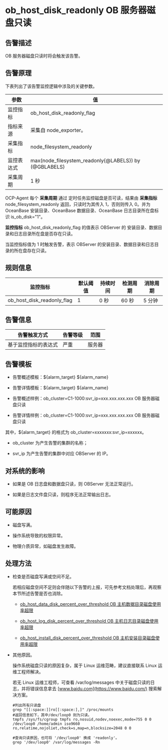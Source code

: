ob_host_disk_readonly OB 服务器磁盘只读 
=====================================================



**告警描述** 
-----------------------------

OB 服务器磁盘只读时将会触发该告警。

告警原理 
-------------------------

下表列出了该告警监控逻辑中涉及的关键参数。


|  参数   |                           值                           |
|-------|-------------------------------------------------------|
| 监控指标  | ob_host_disk_readonly_flag                            |
| 指标来源  | 采集自 node_exporter。                                    |
| 采集指标  | node_filesystem_readonly                              |
| 监控表达式 | max(node_filesystem_readonly{@LABELS}) by (@GBLABELS) |
| 采集周期  | 1 秒                                                   |



OCP-Agent 每个 **采集周期** 通过 定时任务监控磁盘是否可读，结果由 **采集指标** node_filesystem_readonly 返回，只读时为其传入 1，否则则传入 0。并为 OceanBase 安装目录、OceanBase 数据目录、OceanBase 日志目录所在盘标识 is_ob_disk="1"。

**监控指标** ob_host_disk_readonly_flag 的值表示 OBServer 的 安装目录、数据目录和日志目录所在盘是否存在只读。

当监控指标值为 1 时触发告警，表示 OBServer 的安装目录、数据目录和日志目录的所在盘存在只读。

**规则信息** 
-----------------------------



|            监控指标            | 默认阈值 | 持续时间 | 检测周期 | 消除周期 |
|----------------------------|------|------|------|------|
| ob_host_disk_readonly_flag | 1    | 0 秒  | 60 秒 | 5 分钟 |



**告警信息** 
-----------------------------



|   告警触发方式   | 告警等级 | 范围  |
|------------|------|-----|
| 基于监控指标的表达式 | 严重   | 服务器 |



**告警模板** 
-----------------------------

* 告警概述模板：${alarm_target} ${alarm_name}

  

* 告警详情模板：${alarm_target} ${alarm_name}

  

* 告警概述样例：ob_cluster=C1-1000:svr_ip=xxx.xxx.xxx.xxx OB 服务器磁盘只读

  

* 告警详情样例：ob_cluster=C1-1000:svr_ip=xxx.xxx.xxx.xxx OB 服务器磁盘只读

  




其中，${alarm_target} 的格式为 ob_cluster=xxxxxxx:svr_ip=xxxxxx。

* ob_cluster 为产生告警的集群的名称；

  

* svr_ip 为产生告警的集群中对应 OBServer 的 IP。

  




**对系统的影响** 
-------------------------------

* 如果是 OB 日志盘和数据盘只读，则 OBServer 无法正常运行。

  

* 如果是日志文件盘只读，则程序无法正常输出日志。

  




**可能原因** 
-----------------------------

* 磁盘写满。

  

* 操作系统导致的权限异常。

  

* 物理介质异常，如磁盘发生故障。

  




**处理方法** 
-----------------------------

* 检查是否磁盘写满或空间不足。

  若相应磁盘空间不足则会伴随以下告警的上报，可先参考文档处理后，再观察本节所述告警是否也消除。
  * [ob_host_data_disk_percent_over_threshold OB 主机数据目录磁盘使用率超限](../2.ob-alert/41.ob_host_data_disk_percent_over_threshold-ob-host-data-directory-disk-usage-limit-exceeded.md)

    
  
  * [ob_host_log_disk_percent_over_threshold OB 主机日志目录磁盘使用率超限](../2.ob-alert/42.the-disk-usage-of-the-ob_host_log_disk_percent_over_threshold-ob-host-log-directory.md)

    
  
  * [ob_host_install_disk_percent_over_threshold OB 主机安装目录磁盘使用率超限](../2.ob-alert/43.the-error-message-returned-because-the-disk-usage-of-the.md)

    
  

  

* 其他原因。

  操作系统磁盘只读的原因复杂，属于 Linux 运维范畴，建议直接联系 Linux 运维工程师解决。

  若无 Linux 运维工程师，可查看 /var/log/messages 中关于磁盘只读的日志，并将错误信息拿去 [www.baidu.com](https://www.baidu.com/) 搜索解决方案。

  ```unknow
  #列出所有只读盘
  grep "[[:space:]]ro[[:space:],]" /proc/mounts
  #返回信息如下，其中/dev/loop0 则为只读。
  tmpfs /sys/fs/cgroup tmpfs ro,nosuid,nodev,noexec,mode=755 0 0
  /dev/loop0 /home/admin iso9660 ro,relatime,nojoliet,check=s,map=n,blocksize=2048 0 0
  
  #查询只读原因，也可将 '/dev/loop0' 换成 'readonly'。
  grep '/dev/loop0' /var/log/messages -Rn
  ```

  



